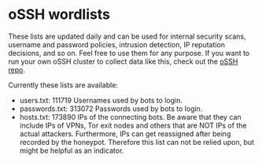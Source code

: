 # oSSH wordlists
These lists are updated daily and can be used for internal security scans, username and password policies, intrusion detection, IP reputation decisions, and so on. Feel free to use them for any purpose. If you want to run your own oSSH cluster to collect data like this, check out the [oSSH repo](https://github.com/toxyl/ossh).  

Currently these lists are available:  
- users.txt: 111719                                                                                                                                                                                                                                                                                                                                                                                                                                                                                                                                                                             Usernames used by bots to login. 
- passwords.txt: 313072                                                                                                                                                                                                                                                                                                                                                                                                                                                                                                                                                                             Passwords used by bots to login. 
- hosts.txt: 173890                                                                                                                                                                                                                                                                                                                                                                                                                                                                                                                                                                             IPs of the connecting bots. Be aware that they can include IPs of VPNs, Tor exit nodes and others that are NOT IPs of the actual attackers. Furthermore, IPs can get reassigned after being recorded by the honeypot. Therefore this list can not be relied upon, but might be helpful as an indicator.
